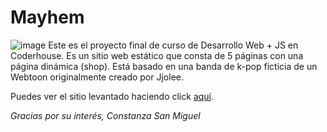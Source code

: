 # Mayhem
![image](https://github.com/ConstanzaSanMiguel/Mayhem/assets/136521611/5aa2f00a-2d82-4872-8720-90be08ec61cd)
Este es el proyecto final de curso de Desarrollo Web + JS en Coderhouse. 
Es un sitio web estático que consta de 5 páginas con una página dinámica (shop). Está basado en una banda de k-pop ficticia de un Webtoon originalmente creado por Jjolee.

Puedes ver el sitio levantado haciendo click <a href="https://constanzasanmiguel.github.io/ProyectoFinal-SanMiguel/" target="_blank">aquí</a>.

<i>Gracias por su interés, Constanza San Miguel</i>
